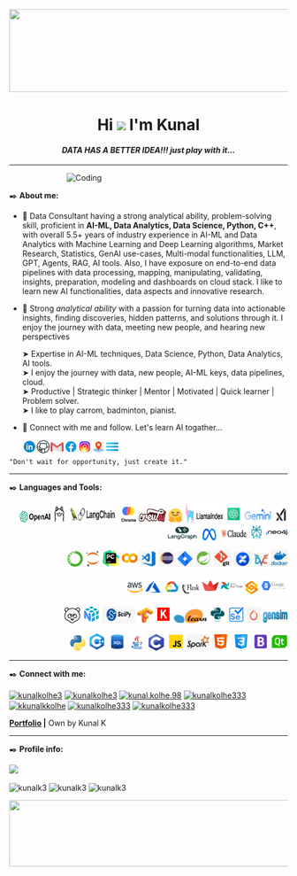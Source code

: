 <div align="center">
<img src="https://user-images.githubusercontent.com/41562231/147804883-98405cbc-c472-46fb-948e-32030725458b.png" height="150" width="1000">
<h1 align="center">Hi <img src="https://raw.githubusercontent.com/MartinHeinz/MartinHeinz/master/wave.gif" height="40px",width="40px"> I'm Kunal</h1><h4><i>DATA HAS A BETTER IDEA!!! just play with it...</i></h4>
</div>

---

<img align="right" alt="Coding" width="400" src="https://miro.medium.com/max/680/1*IRGHmiGsa16stedQvIaZfw.gif"><br>

✒️ __About me:__
- 📌 Data Consultant having a strong analytical ability, problem-solving skill, proficient in __AI-ML, Data Analytics, Data Science, Python, C++__, with overall 5.5+ years of industry experience in AI-ML and Data Analytics with Machine Learning and Deep Learning algorithms, Market Research, Statistics, GenAI use-cases, Multi-modal functionalities, LLM, GPT, Agents, RAG, AI tools. Also, I have exposure on end-to-end data pipelines with data processing, mapping, manipulating, validating, insights, preparation, modeling and dashboards on cloud stack. I like to learn new AI functionalities, data aspects and innovative research.

- 📌 Strong *analytical ability* with a passion for turning data into actionable insights, finding discoveries, hidden patterns, and solutions through it. I enjoy the journey with data, meeting new people, and hearing new perspectives

  ➤ Expertise in AI-ML techniques, Data Science, Python, Data Analytics, AI tools.<br>
  ➤ I enjoy the journey with data, new people, AI-ML keys, data pipelines, cloud.<br>
  ➤ Productive | Strategic thinker | Mentor | Motivated | Quick learner | Problem solver.<br>
  ➤ I like to play carrom, badminton, pianist.

- 📌 Connect with me and follow. Let's learn AI togather...

  <a href="https://www.linkedin.com/in/kunalkolhe3/"><img align="left" src="https://raw.githubusercontent.com/kunalk3/kunalk3/main/images/icons8-linkedin.gif" alt="kunalkolhe3" width="25px"/></a>
  <a href="https://github.com/kunalk3/"><img align="left" src="https://raw.githubusercontent.com/kunalk3/kunalk3/main/images/icons8-github.gif" alt="kunalkolhe3" width="25px"/></a>
  <a href="https://mail.google.com/mail/?view=cm&fs=1&tf=1&to=kunalkoleh333@gmail.com" target="_blank"><img align="left" src="https://raw.githubusercontent.com/kunalk3/kunalk3/main/images/icons8-gmail.gif" alt="kunalkolhe3" width="25px"/></a>
  <a href="https://www.facebook.com/kunal.kolhe98/"><img align="left" src="https://raw.githubusercontent.com/kunalk3/kunalk3/main/images/icons8-facebook.gif" alt="kunalkolhe3" width="25px"/></a>
  <a href="https://www.instagram.com/kkunalkkolhe/"><img align="left" src="https://raw.githubusercontent.com/kunalk3/kunalk3/main/images/icons8-instagram.gif" alt="kunalkolhe3" width="25px"/></a>
  <a href="https://www.google.com/maps/place/Pune,+Maharashtra/"><img align="left" src="https://raw.githubusercontent.com/kunalk3/kunalk3/main/images/icons8-location.gif" alt="kunalkolhe3" width="25px"/></a>
  <a href="https://kunalk3.github.io/Portfolio-Website-Kunalk3/"><img align="left" src="https://raw.githubusercontent.com/kunalk3/kunalk3/main/images/icons8-menu.gif" alt="kunalkolhe3" width="25px"/></a>
  <br>


```
"Don't wait for opportunity, just create it."
```

---

✒️ __Languages and Tools:__
<p align="right"> 
  <a href="" target="_blank"> <img src="./images/ico_openai.png" alt="python" width="55" height="20"/></a>
  <a href="" target="_blank"> <img src="./images/ico_ollama.png" alt="python" width="25" height=30"/></a>
  <a href="" target="_blank"> <img src="./images/ico_langchain.png" alt="python" width="90" height="30"/></a>
  <a href="" target="_blank"> <img src="./images/ico_chroma.png" alt="python" width="30" height="30"/></a>
  <a href="" target="_blank"> <img src="./images/ico_crewai.png" alt="python" width="50" height="25"/></a>
  <a href="" target="_blank"> <img src="./images/ico_huggingface.png" alt="python" width="25" height="25"/></a>
  <a href="" target="_blank"> <img src="./images/ico_llamaindex.png" alt="python" width="70" height="35"/></a> 
  <a href="" target="_blank"> <img src="./images/ico_chatgpt.png" alt="python" width="30" height="30"/></a>
  <a href="" target="_blank"> <img src="./images/ico_geminiai.png" alt="python" width="50" height="30"/></a>
  <a href="" target="_blank"> <img src="./images/ico_groq.png" alt="python" width="25" height="28"/></a>
  <a href="" target="_blank"> <img src="./images/ico_langgraph.png" alt="python" width="60" height="28"/></a>
  <a href="" target="_blank"> <img src="./images/ico_meta.png" alt="python" width="30" height="22"/></a>
  <a href="" target="_blank"> <img src="./images/ico_claude.png" alt="python" width="50" height="25"/></a>
  <a href="" target="_blank"> <img src="./images/ico_perplexityai.png" alt="python" width="25" height="30"/></a>
  <a href="" target="_blank"> <img src="./images/ico_neo4j.png" alt="python" width="40" height="30"/></a>
  
</p>
<p align="right"> 
  <a href="" target="_blank"> <img src="./images/ico_anaconda.png" alt="python" width="28" height="28"/></a>
  <a href="" target="_blank"> <img src="./images/ico_jupyter.png" alt="python" width="28" height="28"/></a>
  <a href="" target="_blank"> <img src="./images/ico_pycharm.png" alt="python" width="30" height="30"/></a>
  <a href="" target="_blank"> <img src="./images/ico_colab.png" alt="python" width="30" height="30"/></a>
  <a href="" target="_blank"> <img src="./images/ico_vscode.png" alt="python" width="30" height="28"/></a>
  <a href="" target="_blank"> <img src="./images/ico_eclipse.png" alt="python" width="30" height="30"/></a>
  <a href="" target="_blank"> <img src="./images/ico_jira.png" alt="python" width="28" height="28"/></a>
  <a href="" target="_blank"> <img src="./images/ico_springboot.png" alt="python" width="30" height="30"/></a>
  <a href="" target="_blank"> <img src="./images/ico_git.png" alt="python" width="32" height="30"/></a>
  <a href="" target="_blank"> <img src="./images/ico_confluence.png" alt="python" width="32" height="27"/></a>
  <a href="" target="_blank"> <img src="./images/ico_dvc.png" alt="python" width="28" height="25"/></a>
  <a href="" target="_blank"> <img src="./images/ico_docker.png" alt="python" width="30" height="30"/></a>
</p>
<p align="right"> 
  <a href="" target="_blank"> <img src="./images/ico_aws.png" alt="python" width="28" height="30"/></a>
  <a href="" target="_blank"> <img src="./images/ico_azure.png" alt="python" width="30" height="30"/></a>
  <a href="" target="_blank"> <img src="./images/ico_gcp.png" alt="python" width="30" height="30"/></a>
  <a href="" target="_blank"> <img src="./images/ico_flask.png" alt="python" width="32" height="25"/></a>
  <a href="" target="_blank"> <img src="./images/ico_streamlit.png" alt="python" width="30" height="35"/></a>
  <a href="" target="_blank"> <img src="./images/ico_airflow.png" alt="python" width="40" height="35"/></a>
  <a href="" target="_blank"> <img src="./images/ico_gradio.png" alt="python" width="23" height="28"/></a>
  <a href="" target="_blank"> <img src="./images/ico_composer.png" alt="python" width="50" height="35"/></a>
</p>
<p align="right">
  <a href="" target="_blank"> <img src="./images/ico_pandas.png" alt="python" width="28" height="28"/></a>
  <a href="" target="_blank"> <img src="./images/ico_numpy.png" alt="python" width="33" height="33"/></a>
  <a href="" target="_blank"> <img src="./images/ico_scipy.png" alt="python" width="60" height="30"/></a>
  <a href="" target="_blank"> <img src="./images/ico_tensorflow.png" alt="python" width="28" height="28"/></a>
  <a href="" target="_blank"> <img src="./images/ico_keras.png" alt="python" width="30" height="32"/></a>
  <a href="" target="_blank"> <img src="./images/ico_scikitlearn.png" alt="python" width="60" height="25"/></a>
  <a href="" target="_blank"> <img src="./images/ico_nltk.png" alt="python" width="30" height="30"/></a>
  <a href="" target="_blank"> <img src="./images/ico_selenium.png" alt="python" width="30" height="30"/></a>
  <a href="" target="_blank"> <img src="./images/pytorch.png" alt="python" width="25" height="29"/></a> 
  <a href="" target="_blank"> <img src="./images/ico_gensim.png" alt="python" width="45" height="25"/></a> 
</p>
<p align="right"> 
  <a href="" target="_blank"> <img src="./images/ico_python.png" alt="python" width="28" height="28"/></a>
  <a href="" target="_blank"> <img src="./images/ico_cpp.png" alt="python" width="33" height="33"/></a>
  <a href="" target="_blank"> <img src="./images/ico_sql.png" alt="python" width="33" height="32"/></a>
  <a href="" target="_blank"> <img src="./images/ico_java.png" alt="python" width="32" height="32"/></a>
  <a href="" target="_blank"> <img src="./images/ico_c.png" alt="python" width="30" height="30"/></a>
  <a href="" target="_blank"> <img src="./images/ico_js.png" alt="python" width="33" height="33"/></a>
  <a href="" target="_blank"> <img src="./images/ico_spark.png" alt="python" width="40" height="30"/></a>
  <a href="" target="_blank"> <img src="./images/ico_html.png" alt="python" width="33" height="33"/></a>
  <a href="" target="_blank"> <img src="./images/ico_css.png" alt="python" width="33" height="33"/></a>
  <a href="" target="_blank"> <img src="./images/ico_bootstrap.png" alt="python" width="30" height="33"/></a>
  <a href="" target="_blank"> <img src="./images/ico_qt.png" alt="python" width="30" height="33"/></a>
</p>

---

✒️ __Connect with me:__
<p align="left">
  <a href="https://linkedin.com/in/kunalkolhe3" target="blank"><img align="center" src="https://cdn.jsdelivr.net/npm/simple-icons@3.0.1/icons/linkedin.svg" alt="kunalkolhe3" height="30" width="40"/></a>
  <a href="https://github.com/kunalk3/" target="blank"><img align="center" src="https://cdn.jsdelivr.net/npm/simple-icons@3.0.1/icons/github.svg" alt="kunalkolhe3" height="30" width="40"/></a>
  <a href="https://fb.com/kunal.kolhe.98" target="blank"><img align="center" src="https://cdn.jsdelivr.net/npm/simple-icons@3.0.1/icons/facebook.svg" alt="kunal.kolhe.98" height="30" width="40"/></a>
  <a href="mailto:kunalkolhe333@gmail.com" target="blank"><img align="center" src="https://cdn.jsdelivr.net/npm/simple-icons@3.0.1/icons/gmail.svg" alt="kunalkolhe333" height="30" width="40"/></a>
  <a href="https://instagram.com/kkunalkkolhe" target="blank"><img align="center" src="https://cdn.jsdelivr.net/npm/simple-icons@3.0.1/icons/instagram.svg" alt="kkunalkkolhe" height="30" width="40"/></a>
  <a href="https://www.hackerrank.com/kunalkolhe333" target="blank"><img align="center" src="https://cdn.jsdelivr.net/npm/simple-icons@3.0.1/icons/hackerrank.svg" alt="kunalkolhe333" height="30" width="40"/></a>
      <a href="https://kunalk3.github.io/Portfolio-Website-Kunalk3/" target="blank"><img align="center" src="https://cdn.jsdelivr.net/npm/simple-icons@3.0.1/icons/googlecloud.svg" alt="kunalkolhe333" height="30" width="40"/></a>
  
  <b>[Portfolio](https://kunalk3.github.io/Portfolio-Website-Kunalk3/) |</b> Own by Kunal K
</p>

---

✒️ __Profile info:__

![](https://komarev.com/ghpvc/?username=kunalk3&color=green&label=Profile+Views)
<p> <img align="centre" width="250" src="https://github-readme-stats.vercel.app/api/top-langs?username=kunalk3&show_icons=true&theme=dark&locale=en&layout=compact" alt="kunalk3" />
<img align="centre" width="280" src="https://github-readme-stats.vercel.app/api?username=kunalk3&show_icons=true&theme=dark&locale=en" alt="kunalk3" />
<img align="centre" width="280" src="https://github-readme-streak-stats.herokuapp.com/?user=kunalk3&theme=dark" alt="kunalk3" />


<div align="left">
<img src="https://user-images.githubusercontent.com/41562231/141720940-53eb9b25-777d-4057-9c2d-8e22d2677c7c.png" height="120" width="1000">
</div>
